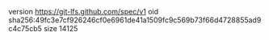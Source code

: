 version https://git-lfs.github.com/spec/v1
oid sha256:49fc3e7cf926246cf0e6961de41a1509fc9c569b73f66d4728855ad9c4c75cb5
size 14125
